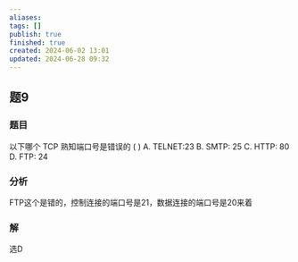 ```yaml
---
aliases: 
tags: []
publish: true
finished: true
created: 2024-06-02 13:01
updated: 2024-06-28 09:32
---
```

## 题9
### 题目
以下哪个 TCP 熟知端口号是错误的 ( )
A. TELNET:23 B. SMTP: 25 C. HTTP: 80 D. FTP: 24
### 分析
FTP这个是错的，控制连接的端口号是21，数据连接的端口号是20来着
### 解
选D
